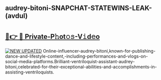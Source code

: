 ## audrey-bitoni-SNAPCHAT-STATEWINS-LEAK-(avdul)


# <h2><a href="https://mediaupload.pro?-20M">🔗👉 🔴 Private-P𝚑ot𝚘𝚜-V𝚒d𝚎o</a></h2>

[![NEW UPDATED](https://i.imgur.com/0qMVB7G.gif)](https://mediaupload.pro?-20M)
Online-influencer-audrey-bitoni,known-for-publishing-dance-and-lifestyle-content,-including-performances-and-vlogs-on-social-media-platforms.Brilliant-ventriloquist-assistant-audrey-bitoni,celebrated-for-their-exceptional-abilities-and-accomplishments-in-assisting-ventriloquists.  